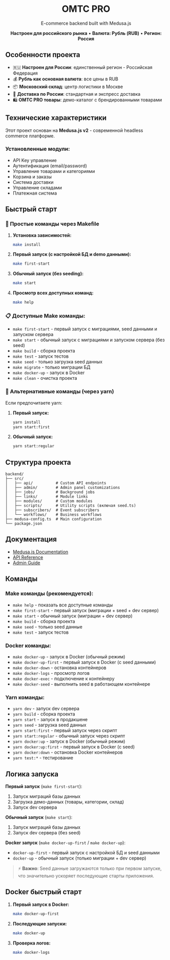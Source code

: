 <h1 align="center">
  OMTC PRO
</h1>

<p align="center">
  E-commerce backend built with Medusa.js
</p>

<p align="center">
  <strong>Настроен для российского рынка</strong> • <strong>Валюта: Рубль (RUB)</strong> • <strong>Регион: Россия</strong>
</p>

## Особенности проекта

- 🇷🇺 **Настроен для России**: единственный регион - Российская Федерация
- 💰 **Рубль как основная валюта**: все цены в RUB  
- 📦 **Московский склад**: центр логистики в Москве
- 🚚 **Доставка по России**: стандартная и экспресс доставка
- 🛍️ **OMTC PRO товары**: демо-каталог с брендированными товарами

## Технические характеристики

Этот проект основан на **Medusa.js v2** - современной headless commerce платформе.

### Установленные модули:
- API Key управление
- Аутентификация (email/password)
- Управление товарами и категориями
- Корзина и заказы
- Система доставки
- Управление складами
- Платежная система

## Быстрый старт

### 🎯 Простые команды через Makefile

1. **Установка зависимостей:**
   ```bash
   make install
   ```

2. **Первый запуск (с настройкой БД и demo данными):**
   ```bash
   make first-start
   ```
   
3. **Обычный запуск (без seeding):**
   ```bash
   make start
   ```

4. **Просмотр всех доступных команд:**
   ```bash
   make help
   ```

### 📋 Доступные Make команды:

- `make first-start` - первый запуск с миграциями, seed данными и запуском сервера
- `make start` - обычный запуск с миграциями и запуском сервера (без seed)
- `make build` - сборка проекта
- `make test` - запуск тестов
- `make seed` - только загрузка seed данных
- `make migrate` - только миграции БД
- `make docker-up` - запуск в Docker
- `make clean` - очистка проекта

### 🔄 Альтернативные команды (через yarn)

Если предпочитаете yarn:

1. **Первый запуск:**
   ```bash
   yarn install
   yarn start:first
   ```

2. **Обычный запуск:**
   ```bash
   yarn start:regular
   ```

## Структура проекта

```
backend/
├── src/
│   ├── api/          # Custom API endpoints
│   ├── admin/        # Admin panel customizations
│   ├── jobs/         # Background jobs
│   ├── links/        # Module links
│   ├── modules/      # Custom modules
│   ├── scripts/      # Utility scripts (включая seed.ts)
│   ├── subscribers/  # Event subscribers
│   └── workflows/    # Business workflows
├── medusa-config.ts  # Main configuration
└── package.json
```

## Документация

- [Medusa.js Documentation](https://docs.medusajs.com)
- [API Reference](https://docs.medusajs.com/api)
- [Admin Guide](https://docs.medusajs.com/learn/fundamentals/admin)

## Команды

### Make команды (рекомендуется):
- `make help` - показать все доступные команды
- `make first-start` - первый запуск (миграции + seed + dev сервер)
- `make start` - обычный запуск (миграции + dev сервер)
- `make build` - сборка проекта
- `make seed` - только seed данные
- `make test` - запуск тестов

### Docker команды:
- `make docker-up` - запуск в Docker (обычный режим)
- `make docker-up-first` - первый запуск в Docker (с seed данными)
- `make docker-down` - остановка контейнеров
- `make docker-logs` - просмотр логов
- `make docker-exec` - подключение к контейнеру
- `make docker-seed` - выполнить seed в работающем контейнере

### Yarn команды:
- `yarn dev` - запуск dev сервера
- `yarn build` - сборка проекта  
- `yarn start` - запуск в продакшене
- `yarn seed` - загрузка seed данных
- `yarn start:first` - первый запуск через скрипт
- `yarn start:regular` - обычный запуск через скрипт
- `yarn docker:up` - запуск в Docker (обычный режим)
- `yarn docker:up:first` - первый запуск в Docker (с seed)
- `yarn docker:down` - остановка Docker контейнеров
- `yarn test:*` - тестирование

## Логика запуска

**Первый запуск** (`make first-start`):
1. Запуск миграций базы данных
2. Загрузка демо-данных (товары, категории, склад)
3. Запуск dev сервера

**Обычный запуск** (`make start`):
1. Запуск миграций базы данных  
2. Запуск dev сервера (без seed)

**Docker запуск** (`make docker-up-first` / `make docker-up`):
- `docker-up-first` - первый запуск с настройкой БД и seed данными
- `docker-up` - обычный запуск (только миграции + dev сервер)

> ⚡ **Важно**: Seed данные загружаются только при первом запуске, что значительно ускоряет последующие старты приложения.

## Docker быстрый старт

1. **Первый запуск в Docker:**
   ```bash
   make docker-up-first
   ```

2. **Последующие запуски:**
   ```bash
   make docker-up
   ```

3. **Проверка логов:**
   ```bash
   make docker-logs
   ```
